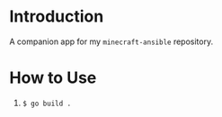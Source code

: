 # Introduction
A companion app for my `minecraft-ansible` repository.

# How to Use
1. `$ go build .`